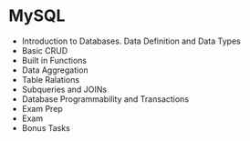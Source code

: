 # MySQL 
* Introduction to Databases. Data Definition and Data Types
* Basic CRUD
* Built in Functions
* Data Aggregation
* Table Ralations
* Subqueries and JOINs
* Database Programmability and Transactions
* Exam Prep
* Exam
* Bonus Tasks
